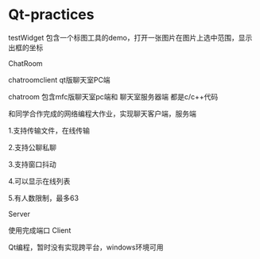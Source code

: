 # Qt-practices

testWidget 包含一个标图工具的demo，打开一张图片在图片上选中范围，显示出框的坐标



ChatRoom

chatroomclient qt版聊天室PC端

chatroom   包含mfc版聊天室pc端和  聊天室服务器端   都是c/c++代码 

和同学合作完成的网络编程大作业，实现聊天客户端，服务端

1.支持传输文件，在线传输

2.支持公聊私聊

3.支持窗口抖动

4.可以显示在线列表

5.有人数限制，最多63

Server

使用完成端口
Client

Qt编程，暂时没有实现跨平台，windows环境可用
